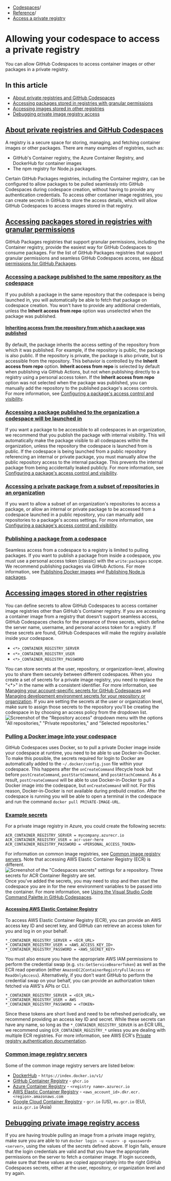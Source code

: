   * [Codespaces](https://docs.github.com/en/codespaces "Codespaces")/
  * [Reference](https://docs.github.com/en/codespaces/reference "Reference")/
  * [Access a private registry](https://docs.github.com/en/codespaces/reference/allowing-your-codespace-to-access-a-private-registry "Access a private registry")


# Allowing your codespace to access a private registry
You can allow GitHub Codespaces to access container images or other packages in a private registry.
## In this article
  * [About private registries and GitHub Codespaces](https://docs.github.com/en/codespaces/reference/allowing-your-codespace-to-access-a-private-registry#about-private-registries-and-github-codespaces)
  * [Accessing packages stored in registries with granular permissions](https://docs.github.com/en/codespaces/reference/allowing-your-codespace-to-access-a-private-registry#accessing-packages-stored-in-registries-with-granular-permissions)
  * [Accessing images stored in other registries](https://docs.github.com/en/codespaces/reference/allowing-your-codespace-to-access-a-private-registry#accessing-images-stored-in-other-registries)
  * [Debugging private image registry access](https://docs.github.com/en/codespaces/reference/allowing-your-codespace-to-access-a-private-registry#debugging-private-image-registry-access)


## [About private registries and GitHub Codespaces](https://docs.github.com/en/codespaces/reference/allowing-your-codespace-to-access-a-private-registry#about-private-registries-and-github-codespaces)
A registry is a secure space for storing, managing, and fetching container images or other packages. There are many examples of registries, such as:
  * GitHub's Container registry, the Azure Container Registry, and DockerHub for container images
  * The npm registry for Node.js packages.


Certain GitHub Packages registries, including the Container registry, can be configured to allow packages to be pulled seamlessly into GitHub Codespaces during codespace creation, without having to provide any authentication credentials.
To access other container image registries, you can create secrets in GitHub to store the access details, which will allow GitHub Codespaces to access images stored in that registry.
## [Accessing packages stored in registries with granular permissions](https://docs.github.com/en/codespaces/reference/allowing-your-codespace-to-access-a-private-registry#accessing-packages-stored-in-registries-with-granular-permissions)
GitHub Packages registries that support granular permissions, including the Container registry, provide the easiest way for GitHub Codespaces to consume packages. For the list of GitHub Packages registries that support granular permissions and seamless GitHub Codespaces access, see [About permissions for GitHub Packages](https://docs.github.com/en/packages/learn-github-packages/about-permissions-for-github-packages#granular-permissions-for-userorganization-scoped-packages).
### [Accessing a package published to the same repository as the codespace](https://docs.github.com/en/codespaces/reference/allowing-your-codespace-to-access-a-private-registry#accessing-a-package-published-to-the-same-repository-as-the-codespace)
If you publish a package in the same repository that the codespace is being launched in, you will automatically be able to fetch that package on codespace creation. You won't have to provide any additional credentials, unless the **Inherit access from repo** option was unselected when the package was published.
#### [Inheriting access from the repository from which a package was published](https://docs.github.com/en/codespaces/reference/allowing-your-codespace-to-access-a-private-registry#inheriting-access-from-the-repository-from-which-a-package-was-published)
By default, the package inherits the access setting of the repository from which it was published. For example, if the repository is public, the package is also public. If the repository is private, the package is also private, but is accessible from the repository.
This behavior is controlled by the **Inherit access from repo** option. **Inherit access from repo** is selected by default when publishing via GitHub Actions, but not when publishing directly to a registry using a personal access token.
If the **Inherit access from repo** option was not selected when the package was published, you can manually add the repository to the published package's access controls. For more information, see [Configuring a package's access control and visibility](https://docs.github.com/en/packages/learn-github-packages/configuring-a-packages-access-control-and-visibility#inheriting-access-for-a-container-image-from-a-repository).
### [Accessing a package published to the organization a codespace will be launched in](https://docs.github.com/en/codespaces/reference/allowing-your-codespace-to-access-a-private-registry#accessing-a-package-published-to-the-organization-a-codespace-will-be-launched-in)
If you want a package to be accessible to all codespaces in an organization, we recommend that you publish the package with internal visibility. This will automatically make the package visible to all codespaces within the organization, unless the repository the codespace is launched from is public.
If the codespace is being launched from a public repository referencing an internal or private package, you must manually allow the public repository access to the internal package. This prevents the internal package from being accidentally leaked publicly. For more information, see [Configuring a package's access control and visibility](https://docs.github.com/en/packages/learn-github-packages/configuring-a-packages-access-control-and-visibility#ensuring-codespaces-access-to-your-package).
### [Accessing a private package from a subset of repositories in an organization](https://docs.github.com/en/codespaces/reference/allowing-your-codespace-to-access-a-private-registry#accessing-a-private-package-from-a-subset-of-repositories-in-an-organization)
If you want to allow a subset of an organization's repositories to access a package, or allow an internal or private package to be accessed from a codespace launched in a public repository, you can manually add repositories to a package's access settings. For more information, see [Configuring a package's access control and visibility](https://docs.github.com/en/packages/learn-github-packages/configuring-a-packages-access-control-and-visibility#ensuring-codespaces-access-to-your-package).
### [Publishing a package from a codespace](https://docs.github.com/en/codespaces/reference/allowing-your-codespace-to-access-a-private-registry#publishing-a-package-from-a-codespace)
Seamless access from a codespace to a registry is limited to pulling packages. If you want to publish a package from inside a codespace, you must use a personal access token (classic) with the `write:packages` scope.
We recommend publishing packages via GitHub Actions. For more information, see [Publishing Docker images](https://docs.github.com/en/actions/publishing-packages/publishing-docker-images) and [Publishing Node.js packages](https://docs.github.com/en/actions/publishing-packages/publishing-nodejs-packages).
## [Accessing images stored in other registries](https://docs.github.com/en/codespaces/reference/allowing-your-codespace-to-access-a-private-registry#accessing-images-stored-in-other-registries)
You can define secrets to allow GitHub Codespaces to access container image registries other than GitHub's Container registry. If you are accessing a container image from a registry that doesn't support seamless access, GitHub Codespaces checks for the presence of three secrets, which define the server name, username, and personal access token for a registry. If these secrets are found, GitHub Codespaces will make the registry available inside your codespace.
  * `<*>_CONTAINER_REGISTRY_SERVER`
  * `<*>_CONTAINER_REGISTRY_USER`
  * `<*>_CONTAINER_REGISTRY_PASSWORD`


You can store secrets at the user, repository, or organization-level, allowing you to share them securely between different codespaces. When you create a set of secrets for a private image registry, you need to replace the "<*>" in the name with a consistent identifier. For more information, see [Managing your account-specific secrets for GitHub Codespaces](https://docs.github.com/en/codespaces/managing-your-codespaces/managing-your-account-specific-secrets-for-github-codespaces) and [Managing development environment secrets for your repository or organization](https://docs.github.com/en/codespaces/managing-codespaces-for-your-organization/managing-development-environment-secrets-for-your-repository-or-organization).
If you are setting the secrets at the user or organization level, make sure to assign those secrets to the repository you'll be creating the codespace in by choosing an access policy from the dropdown list.
![Screenshot of the "Repository access" dropdown menu with the options "All repositories," "Private repositories," and "Selected repositories."](https://docs.github.com/assets/cb-43477/images/help/codespaces/secret-repository-access.png)
### [Pulling a Docker image into your codespace](https://docs.github.com/en/codespaces/reference/allowing-your-codespace-to-access-a-private-registry#pulling-a-docker-image-into-your-codespace)
GitHub Codespaces uses Docker, so to pull a private Docker image inside your codespace at runtime, you need to be able to use Docker-in-Docker. To make this possible, the secrets required for login to Docker are automatically added to the `~/.docker/config.json` file within your codespace. This happens after the `onCreateCommand` lifecycle hook but before `postCreateCommand`, `postStartCommand`, and `postAttachCommand`. As a result, `postCreateCommand` will be able to use Docker-in-Docker to pull a Docker image into the codespace, but `onCreateCommand` will not. For this reason, Docker-in-Docker is not available during prebuild creation.
After the codespace is running you will be able to open a terminal in the codespace and run the command `docker pull PRIVATE-IMAGE-URL`.
### [Example secrets](https://docs.github.com/en/codespaces/reference/allowing-your-codespace-to-access-a-private-registry#example-secrets)
For a private image registry in Azure, you could create the following secrets:
```
ACR_CONTAINER_REGISTRY_SERVER = mycompany.azurecr.io
ACR_CONTAINER_REGISTRY_USER = acr-user-here
ACR_CONTAINER_REGISTRY_PASSWORD = <PERSONAL_ACCESS_TOKEN>

```

For information on common image registries, see [Common image registry servers](https://docs.github.com/en/codespaces/reference/allowing-your-codespace-to-access-a-private-registry#common-image-registry-servers). Note that accessing AWS Elastic Container Registry (ECR) is different.
![Screenshot of the "Codespaces secrets" settings for a repository. Three secrets for ACR Container Registry are set.](https://docs.github.com/assets/cb-58328/images/help/codespaces/codespaces-image-registry-secret-example.png)
Once you've added the secrets, you may need to stop and then start the codespace you are in for the new environment variables to be passed into the container. For more information, see [Using the Visual Studio Code Command Palette in GitHub Codespaces](https://docs.github.com/en/codespaces/reference/using-the-vs-code-command-palette-in-codespaces#suspending-or-stopping-a-codespace).
#### [Accessing AWS Elastic Container Registry](https://docs.github.com/en/codespaces/reference/allowing-your-codespace-to-access-a-private-registry#accessing-aws-elastic-container-registry)
To access AWS Elastic Container Registry (ECR), you can provide an AWS access key ID and secret key, and GitHub can retrieve an access token for you and log in on your behalf.
```
*_CONTAINER_REGISTRY_SERVER = <ECR_URL>
*_CONTAINER_REGISTRY_USER = <AWS_ACCESS_KEY_ID>
*_CONTAINER_REGISTRY_PASSWORD = <AWS_SECRET_KEY>

```

You must also ensure you have the appropriate AWS IAM permissions to perform the credential swap (e.g. `sts:GetServiceBearerToken`) as well as the ECR read operation (either `AmazonEC2ContainerRegistryFullAccess` or `ReadOnlyAccess`).
Alternatively, if you don't want GitHub to perform the credential swap on your behalf, you can provide an authorization token fetched via AWS's APIs or CLI.
```
*_CONTAINER_REGISTRY_SERVER = <ECR_URL>
*_CONTAINER_REGISTRY_USER = AWS
*_CONTAINER_REGISTRY_PASSWORD = <TOKEN>

```

Since these tokens are short lived and need to be refreshed periodically, we recommend providing an access key ID and secret.
While these secrets can have any name, so long as the `*_CONTAINER_REGISTRY_SERVER` is an ECR URL, we recommend using `ECR_CONTAINER_REGISTRY_*` unless you are dealing with multiple ECR registries.
For more information, see AWS ECR's [Private registry authentication documentation](https://docs.aws.amazon.com/AmazonECR/latest/userguide/registry_auth.html).
### [Common image registry servers](https://docs.github.com/en/codespaces/reference/allowing-your-codespace-to-access-a-private-registry#common-image-registry-servers)
Some of the common image registry servers are listed below:
  * [DockerHub](https://docs.docker.com/engine/reference/commandline/info/) - `https://index.docker.io/v1/`
  * [GitHub Container Registry](https://docs.github.com/en/packages/working-with-a-github-packages-registry/working-with-the-container-registry) - `ghcr.io`
  * [Azure Container Registry](https://docs.microsoft.com/azure/container-registry/) - `<registry name>.azurecr.io`
  * [AWS Elastic Container Registry](https://docs.aws.amazon.com/AmazonECR/latest/userguide/Registries.html) - `<aws_account_id>.dkr.ecr.<region>.amazonaws.com`
  * [Google Cloud Container Registry](https://cloud.google.com/container-registry/docs/overview#registries) - `gcr.io` (US), `eu.gcr.io` (EU), `asia.gcr.io` (Asia)


## [Debugging private image registry access](https://docs.github.com/en/codespaces/reference/allowing-your-codespace-to-access-a-private-registry#debugging-private-image-registry-access)
If you are having trouble pulling an image from a private image registry, make sure you are able to run `docker login -u <user> -p <password> <server>`, using the values of the secrets defined above. If login fails, ensure that the login credentials are valid and that you have the appropriate permissions on the server to fetch a container image. If login succeeds, make sure that these values are copied appropriately into the right GitHub Codespaces secrets, either at the user, repository, or organization level and try again.
